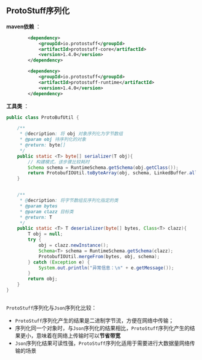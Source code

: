 ## ProtoStuff序列化



**maven依赖** ：

```xml
        <dependency>
            <groupId>io.protostuff</groupId>
            <artifactId>protostuff-core</artifactId>
            <version>1.4.0</version>
        </dependency>

        <dependency>
            <groupId>io.protostuff</groupId>
            <artifactId>protostuff-runtime</artifactId>
            <version>1.4.0</version>
        </dependency>

```





**工具类** ：

```java
public class ProtoBufUtil {

    /**
     * @decription: 将 obj 对象序列化为字节数组
     * @param obj 待序列化的对象
     * @return: byte[]
     */
    public static <T> byte[] serializer(T obj){
        // 构建模式，该步骤比较耗时
        Schema schema = RuntimeSchema.getSchema(obj.getClass());
        return ProtobufIOUtil.toByteArray(obj, schema, LinkedBuffer.allocate(1024));
    }


    /**
     * @decription: 将字节数组反序列化指定的类
     * @param bytes 
     * @param clazz 目标类
     * @return: T
     */
    public static <T> T deserializer(byte[] bytes, Class<T> clazz){
        T obj = null;
        try {
            obj = clazz.newInstance();
            Schema<T> schema = RuntimeSchema.getSchema(clazz);
            ProtobufIOUtil.mergeFrom(bytes, obj, schema);
        } catch (Exception e) {
            System.out.println("异常信息：\n" + e.getMessage());
        }
        return obj;
    }
}

```



![]()

`ProtoStuff`序列化与`Json`序列化比较：

+ `ProtoStuff`序列化产生的结果是二进制字节流，方便在网络中传输；
+ 序列化同一个对象时，与`Json`序列化的结果相比，`ProtoStuff`序列化产生的结果更小，意味着在网络上传输时可以**节省带宽**
+ `Json`序列化结果可读性强，`ProtoStuff`序列化适用于需要进行大数据量网络传输的场景







[参考文档​]: https://www.programcreek.com/java-api-examples/index.php?api=io.protostuff.ProtobufIOUtil	"参考文档"